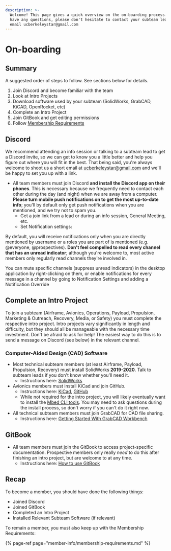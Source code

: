 ```yaml
---
description: >-
  Welcome! This page gives a quick overview on the on-boarding process. If you
  have any questions, please don't hesitate to contact your subteam lead or
  email ucberkeleystar@gmail.com
---
```


# On-boarding

## Summary

A suggested order of steps to follow. See sections below for details.

1. Join Discord and become familiar with the team
2. Look at Intro Projects
3. Download software used by your subteam \(SolidWorks, GrabCAD, KiCAD, OpenRocket, etc\)
4. Complete an Intro Project
5. Join GitBook and get editing permissions
6. Follow [Membership Requirements](member-info/membership-requirements.md)

## Discord

We recommend attending an info session or talking to a subteam lead to get a Discord invite, so we can get to know you a little better and help you figure out where you will fit in the best. That being said, you're always welcome to shoot us a short email at [ucberkeleystar@gmail.com](mailto:ucberkeleystar@gmail.com) and we'll be happy to set you up with a link.

* All team members must join Discord **and install the Discord app on their phones**. This is necessary because we frequently need to contact each other during the day \(and night\) when we are away from a computer. **Please turn mobile push notifications on to get the most up-to-date info**; you'll by default only get push notifications when you are mentioned, and we try not to spam you.
  * Get a join link from a lead or during an info session, General Meeting, etc.
  * Set Notification settings:

By default, you will receive notifications only when you are directly mentioned by username or a roles you are part of is mentioned \(e.g. @everyone, @prospectives\). **Don't feel compelled to read every channel that has an unread indicator**; although you're welcome to, most active members only regularly read channels they're involved in. 

You can mute specific channels \(suppress unread indicators\) in the desktop application by right-clicking on them, or enable notifications for every message in a channel by going to Notification Settings and adding a Notification Override

## Complete an Intro Project

To join a subteam \(Airframe, Avionics, Operations, Payload, Propulsion, Marketing & Outreach, Recovery, Media, or Safety\) you must complete the respective intro project. Intro projects vary significantly in length and difficulty, but they should all be manageable with the necessary time investment. Don't be afraid to ask for help! The easiest way to do this is to send a message on Discord \(see below\) in the relevant channel.

### Computer-Aided Design \(CAD\) Software

* Most technical subteam members \(at least Airframe, Payload, Propulsion, Recovery\) must install SolidWorks **2019-2020**. Talk to subteam leads if you don't know whether you'll need it.
  * Instructions here: [SolidWorks](tutorials/software/solidworks.md)
* Avionics members must install KiCad and join GitHub.
  * Instructions here: [KiCad](https://kicad-pcb.org/), [GitHub](https://github.com/)
  * While not required for the intro project, you will likely eventually want to install the [Mbed CLI tools](tutorials/avionics/mbed-command-line-interface-cli-tools.md). You may need to ask questions during the install process, so don't worry if you can't do it right now.
* All technical subteam members must join GrabCAD for CAD file sharing.
  * Instructions here: [Getting Started With GrabCAD Workbench](tutorials/software/getting-started-with-grabcad.md)

## GitBook

* All team members must join the GitBook to access project-specific documentation. Prospective members only really _need_ to do this after finishing an intro project, but are welcome to at any time.
  * Instructions here: [How to use GitBook](tutorials/how-to-use-gitbook.md)

## Recap

To become a member, you should have done the following things:

* Joined Discord
* Joined GitBook
* Completed an Intro Project
* Installed Relevant Subteam Software \(if relevant\)

To remain a member, you must also keep up with the Membership Requirements:

{% page-ref page="member-info/membership-requirements.md" %}

